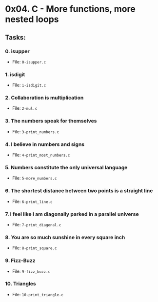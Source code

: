 # 0x04. C - More functions, more nested loops

## Tasks:

### 0. isupper
-   File:  `0-isupper.c`
### 1. isdigit
-   File:  `1-isdigit.c`
### 2. Collaboration is multiplication
-   File:  `2-mul.c`
### 3. The numbers speak for themselves
-   File:  `3-print_numbers.c`
### 4. I believe in numbers and signs
-   File:  `4-print_most_numbers.c`
### 5. Numbers constitute the only universal language
-   File:  `5-more_numbers.c`
### 6. The shortest distance between two points is a straight line
-   File:  `6-print_line.c`
### 7. I feel like I am diagonally parked in a parallel universe
-   File:  `7-print_diagonal.c`
### 8. You are so much sunshine in every square inch
-   File:  `8-print_square.c`
### 9. Fizz-Buzz
-   File:  `9-fizz_buzz.c`
### 10. Triangles
-   File:  `10-print_triangle.c`

